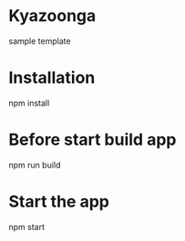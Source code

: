 # Kyazoonga
sample template 

# Installation 
npm install

# Before start build app 
npm run build

# Start the app
npm start
